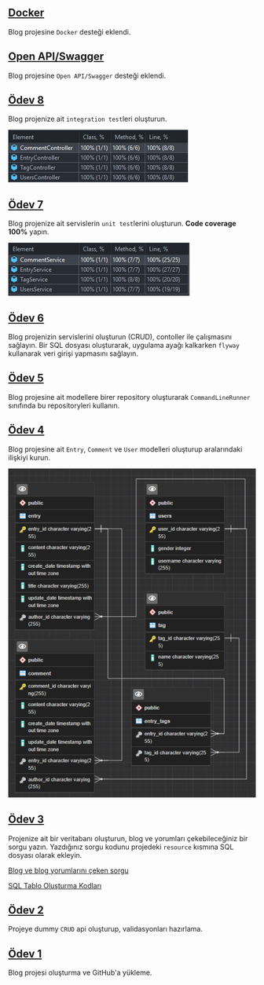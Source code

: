 ## [Docker](https://github.com/Folksdev-camp/folksdev-aoserdardemirkol/commit/4bbdf0fb7809a7410a808149b894cc3b58547287)

Blog projesine `Docker` desteği eklendi.

## [Open API/Swagger](https://github.com/Folksdev-camp/folksdev-aoserdardemirkol/commit/c72ff559c481bd27ba92ca1dad9122f83517e138)

Blog projesine `Open API/Swagger` desteği eklendi.

## [Ödev 8](https://github.com/Folksdev-camp/folksdev-aoserdardemirkol/commit/e3a4be4f42e6f2299fce5523be05c543b4d029a6)

Blog projenize ait `integration test`leri oluşturun.

[![](./img/Integration%20Test.png "FolksDev & Kod Gemisi")](https://github.com/aoserdardemirkol/)

## [Ödev 7](https://github.com/Folksdev-camp/folksdev-aoserdardemirkol/commit/653da1ce2c0a44c16497579a86838ba7fdebeed8)

Blog projenize ait servislerin `unit test`lerini oluşturun. **Code coverage 100%** yapın.

[![](./img/JUnit%20Test.png "FolksDev & Kod Gemisi")](https://github.com/aoserdardemirkol/)

## [Ödev 6](https://github.com/Folksdev-camp/folksdev-aoserdardemirkol/commit/5e28fd9c04b26a9ad1f426627156d173fa4694fb)

Blog projenizin servislerini oluşturun (CRUD), contoller ile çalışmasını sağlayın. Bir SQL dosyası oluşturarak, uygulama
ayağı kalkarken `flyway` kullanarak veri girişi yapmasını sağlayın.

## [Ödev 5](https://github.com/Folksdev-camp/folksdev-aoserdardemirkol/commit/5e2569654cc36a518e7e12748665a4f75f7c1743)

Blog projesine ait modellere birer repository oluşturarak `CommandLineRunner` sınıfında bu repositoryleri kullanın.

## [Ödev 4](https://github.com/Folksdev-camp/folksdev-aoserdardemirkol/commit/c2238f3219a9e3b2824006ad7534268072f65652)

Blog projesine ait `Entry`, `Comment` ve `User` modelleri oluşturup aralarındaki ilişkiyi kurun.

[![](./img/ERD.png "Odev 4 DB İlişki Diagramı")](https://github.com/aoserdardemirkol/)

## [Ödev 3](https://github.com/Folksdev-camp/folksdev-aoserdardemirkol/commit/7ab529f3ef4fe0c3b5c27c857994ca9d6d0f9d27)

Projenize ait bir veritabanı oluşturun, blog ve yorumları çekebileceğiniz bir sorgu yazın. Yazdığınız sorgu kodunu
projedeki `resource` kısmına SQL dosyası olarak ekleyin.

[Blog ve blog yorumlarını çeken sorgu](https://github.com/Folksdev-camp/folksdev-aoserdardemirkol/blob/main/src/main/resources/odev3_dbDump.sql)

[SQL Tablo Oluşturma Kodları](https://github.com/Folksdev-camp/folksdev-aoserdardemirkol/blob/main/src/main/resources/blogDump.sql)

## [Ödev 2](https://github.com/Folksdev-camp/folksdev-aoserdardemirkol/commit/639b5e3aa374d7718c66ca9a464919d07cec62d1)

Projeye dummy `CRUD` api oluşturup, validasyonları hazırlama.

## [Ödev 1](https://github.com/Folksdev-camp/folksdev-aoserdardemirkol/commit/50b139c1abc1ab1fb89f9c36ee723ae63785118b)

Blog projesi oluşturma ve GitHub'a yükleme.
